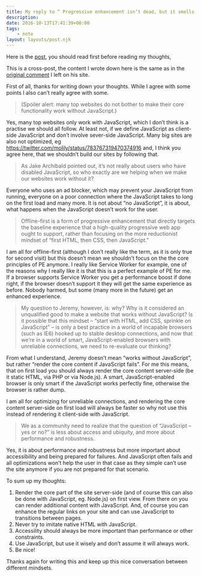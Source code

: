 ```yaml
---
title: My reply to ” Progressive enhancement isn’t dead, but it smells funny” by Nolan Lawson
description: 
date: 2016-10-13T17:41:39+00:00
tags:
    - note
layout: layouts/post.njk
---
```


Here is the [post](https://nolanlawson.com/2016/10/13/progressive-enhancement-isnt-dead-but-it-smells-funny/), you should read first before reading my thoughts,

This is a cross-post, the content I wrote down here is the same as in the [original comment](https://nolanlawson.com/2016/10/13/progressive-enhancement-isnt-dead-but-it-smells-funny/#comment-84645) I left on his site.

First of all, thanks for writing down your thoughts. While I agree with some points I also can’t really agree with some.

> (Spoiler alert: many top websites do not bother to make their core functionality work without JavaScript.)

Yes, many top websites only work with JavaScript, which I don’t think is a practise we should all follow. At least not, if we define JavaScript as client-side JavaScript and don’t involve sever-side JavaScript. Many big sites are also not optimized, eg https://twitter.com/molily/status/783767319470374916 and, I think you agree here, that we shouldn’t build our sites by following that.

> As Jake Archibald pointed out, it’s not really about users who have disabled JavaScript, so who exactly are we helping when we make our websites work without it?

Everyone who uses an ad blocker, which may prevent your JavaScript from running, everyone on a poor connection where the JavaScript takes to long on the first load and many more. It is not about “no JavaScript”, it is about, what happens when the JavaScript doesn’t work for the user.

> Offline-first is a form of progressive enhancement that directly targets the baseline experience that a high-quality progressive web app ought to support, rather than focusing on the more reductionist mindset of “first HTML, then CSS, then JavaScript.”

I am all for offline-first (although I don’t really like the term, as it is only true for second visit) but this doesn’t mean we shouldn’t focus on the the core principles of PE anymore. I really like Service Worker for example, one of the reasons why I really like it is that this is a perfect example of PE for me. If a browser supports Service Worker you get a performance boost if done right, if the browser doesn’t support it they will get the same experience as before. Nobody harmed, but some (many more in the future) get an enhanced experience.

> My question to Jeremy, however, is: why? Why is it considered an unqualified good to make a website that works without JavaScript? Is it possible that this mindset – “start with HTML, add CSS, sprinkle on JavaScript” – is only a best practice in a world of incapable browsers (such as IE6) hooked up to stable desktop connections, and now that we’re in a world of smart, JavaScript-enabled browsers with unreliable connections, we need to re-evaluate our thinking?

From what I understand, Jeremy doesn’t mean “works without JavaScript”, but rather “render the core content if JavaScript fails”. For me this means, that on first load you should always render the core content server-side (be it static HTML, via PHP or via Node.js). A smart, JavaScript-enabled browser is only smart if the JavaScript works perfectly fine, otherwise the browser is rather dump.

I am all for optimizing for unreliable connections, and rendering the core content server-side on first load will always be faster so why not use this instead of rendering it client-side with JavaScript.

> We as a community need to realize that the question of “JavaScript – yes or no?” is less about access and ubiquity, and more about performance and robustness.

Yes, it is about performance and robustness but more important about accessibility and being prepared for failures. And JavaScript often fails and all optimizations won’t help the user in that case as they simple can’t use the site anymore if you are not prepared for that scenario.

To sum up my thoughts:  
1) Render the core part of the site server-side (and of course this can also be done with JavaScript, eg. Node.js) on first view. From there on you can render additional content with JavaScript. And, of course you can enhance the regular links on your site and can use JavaScript to transitions between pages.  
2) Never try to imitate native HTML with JavaScript.  
3) Accessility should always be more important than performance or other constraints.  
4) Use JavaScript, but use it wisely and don’t assume it will always work.  
5) Be nice!

Thanks again for writing this and keep up this nice conversation between different mindsets.